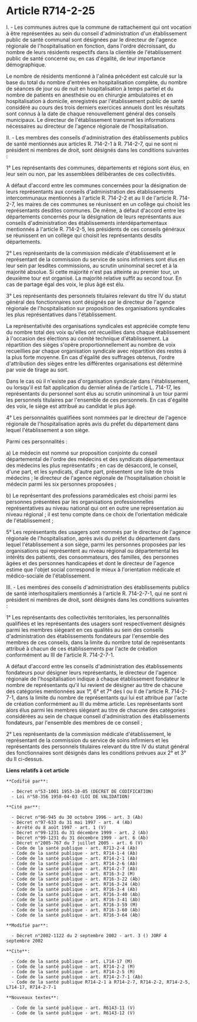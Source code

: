# Article R714-2-25

I. - Les communes autres que la commune de rattachement qui ont vocation à être représentées au sein du conseil
d'administration d'un établissement public de santé communal sont désignées par le directeur de l'agence régionale de
l'hospitalisation en fonction, dans l'ordre décroissant, du nombre de leurs résidents respectifs dans la clientèle de
l'établissement public de santé concerné ou, en cas d'égalité, de leur importance démographique.

Le nombre de résidents mentionné à l'alinéa précédent est calculé sur la base du total du nombre d'entrées en hospitalisation
complète, du nombre de séances de jour ou de nuit en hospitalisation à temps partiel et du nombre de patients en anesthésie
ou en chirurgie ambulatoires et en hospitalisation à domicile, enregistrés par l'établissement public de santé considéré au
cours des trois derniers exercices annuels dont les résultats sont connus à la date de chaque renouvellement général des
conseils municipaux. Le directeur de l'établissement transmet les informations nécessaires au directeur de l'agence régionale
de l'hospitalisation.

II. - Les membres des conseils d'administration des établissements publics de santé mentionnés aux articles R. 714-2-1 à R.
714-2-7, qui ne sont ni président ni membres de droit, sont désignés dans les conditions suivantes :

1° Les représentants des communes, départements et régions sont élus, en leur sein ou non, par les assemblées délibérantes de
ces collectivités.

A défaut d'accord entre les communes concernées pour la désignation de leurs représentants aux conseils d'administration des
établissements intercommunaux mentionnés à l'article R. 714-2-2 et au II de l'article R. 714-2-7, les maires de ces communes
se réunissent en un collège qui choisit les représentants desdites communes. De même, à défaut d'accord entre les
départements concernés pour la désignation de leurs représentants aux conseils d'administration des établissements
interdépartementaux mentionnés à l'article R. 714-2-5, les présidents de ces conseils généraux se réunissent en un collège
qui choisit les représentants desdits départements.

2° Les représentants de la commission médicale d'établissement et le représentant de la commission du service de soins
infirmiers sont élus en leur sein par lesdites commissions, au scrutin uninominal secret et à la majorité absolue. Si cette
majorité n'est pas atteinte au premier tour, un deuxième tour est organisé. La majorité relative suffit au second tour. En
cas de partage égal des voix, le plus âgé est élu.

3° Les représentants des personnels titulaires relevant du titre IV du statut général des fonctionnaires sont désignés par le
directeur de l'agence régionale de l'hospitalisation sur proposition des organisations syndicales les plus représentatives
dans l'établissement.

La représentativité des organisations syndicales est appréciée compte tenu du nombre total des voix qu'elles ont recueillies
dans chaque établissement à l'occasion des élections au comité technique d'établissement. La répartition des sièges s'opère
proportionnellement au nombre de voix recueillies par chaque organisation syndicale avec répartition des restes à la plus
forte moyenne. En cas d'égalité des suffrages obtenus, l'ordre d'attribution des sièges entre les différentes organisations
est déterminé par voie de tirage au sort.

Dans le cas où il n'existe pas d'organisation syndicale dans l'établissement, ou lorsqu'il est fait application du dernier
alinéa de l'article L. 714-17, les représentants du personnel sont élus au scrutin uninominal à un tour parmi les personnels
titulaires par l'ensemble de ces personnels. En cas d'égalité des voix, le siège est attribué au candidat le plus âgé.

4° Les personnalités qualifiées sont nommées par le directeur de l'agence régionale de l'hospitalisation après avis du préfet
du département dans lequel l'établissement a son siège.

Parmi ces personnalités :

a) Le médecin est nommé sur proposition conjointe du conseil départemental de l'ordre des médecins et des syndicats
départementaux des médecins les plus représentatifs ; en cas de désaccord, le conseil, d'une part, et les syndicats, d'autre
part, présentent une liste de trois médecins ; le directeur de l'agence régionale de l'hospitalisation choisit le médecin
parmi les six personnes proposées ;

b) Le représentant des professions paramédicales est choisi parmi les personnes présentées par les organisations
professionnelles représentatives au niveau national qui ont en outre une représentation au niveau régional ; il est tenu
compte dans ce choix de l'orientation médicale de l'établissement ;

5° Les représentants des usagers sont nommés par le directeur de l'agence régionale de l'hospitalisation, après avis du
préfet du département dans lequel l'établissement a son siège, parmi les personnes proposées par les organisations qui
représentent au niveau régional ou départemental les intérêts des patients, des consommateurs, des familles, des personnes
âgées et des personnes handicapées et dont le directeur de l'agence estime que l'objet social correspond le mieux à
l'orientation médicale et médico-sociale de l'établissement.

III. - Les membres des conseils d'administration des établissements publics de santé interhospitaliers mentionnés à l'article
R. 714-2-7-1, qui ne sont ni président ni membres de droit, sont désignés dans les conditions suivantes :

1° Les représentants des collectivités territoriales, les personnalités qualifiées et les représentants des usagers sont
respectivement désignés parmi les membres siégeant en ces qualités au sein des conseils d'administration des établissements
fondateurs par l'ensemble des membres de ces conseils, dans la limite du nombre total de représentants attribué à chacun de
ces établissements par l'acte de création conformément au III de l'article R. 714-2-7-1.

A défaut d'accord entre les conseils d'administration des établissements fondateurs pour désigner leurs représentants, le
directeur de l'agence régionale de l'hospitalisation indique à chaque établissement fondateur le nombre de représentants
qu'il lui revient de désigner au titre de chacune des catégories mentionnées aux 1°, 6° et 7° des I ou II de l'article R.
714-2-7-1, dans la limite du nombre de représentants qui lui est attribué par l'acte de création conformément au III du même
article. Les représentants sont alors élus parmi les membres siégeant au titre de chacune des catégories considérées au sein
de chaque conseil d'administration des établissements fondateurs, par l'ensemble des membres de ce conseil ;

2° Les représentants de la commission médicale d'établissement, le représentant de la commission du service de soins
infirmiers et les représentants des personnels titulaires relevant du titre IV du statut général des fonctionnaires sont
désignés dans les conditions prévues aux 2° et 3° du II ci-dessus.

**Liens relatifs à cet article**

	**Codifié par**:

	  - Décret n°53-1001 1953-10-05 (DECRET DE CODIFICATION)
	  - Loi n°58-356 1958-04-03 (LOI DE VALIDATION)

	**Cité par**:

	  - Décret n°96-945 du 30 octobre 1996 - art. 3 (Ab)
	  - Décret n°97-633 du 31 mai 1997 - art. 4 (Ab)
	  - Arrêté du 8 août 1997 - art. 1 (V)
	  - Décret n°99-1231 du 31 décembre 1999 - art. 2 (Ab)
	  - Décret n°99-1231 du 31 décembre 1999 - art. 6 (Ab)
	  - Décret n°2005-767 du 7 juillet 2005 - art. 6 (V)
	  - Code de la santé publique - art. R713-2-4 (Ab)
	  - Code de la santé publique - art. R714-1-4 (Ab)
	  - Code de la santé publique - art. R714-2-1 (Ab)
	  - Code de la santé publique - art. R714-2-6 (Ab)
	  - Code de la santé publique - art. R714-2-7 (Ab)
	  - Code de la santé publique - art. R716-3-2 (M)
	  - Code de la santé publique - art. R716-3-22 (Ab)
	  - Code de la santé publique - art. R716-3-24 (Ab)
	  - Code de la santé publique - art. R716-3-4 (Ab)
	  - Code de la santé publique - art. R716-3-40 (Ab)
	  - Code de la santé publique - art. R716-3-41 (Ab)
	  - Code de la santé publique - art. R716-3-59 (M)
	  - Code de la santé publique - art. R716-3-60 (Ab)
	  - Code de la santé publique - art. R716-3-64 (Ab)

	**Modifié par**:

	  - Décret n°2002-1122 du 2 septembre 2002 - art. 3 () JORF 4 septembre 2002

	**Cite**:

	  - Code de la santé publique - art. L714-17 (M)
	  - Code de la santé publique - art. R714-2-2 (M)
	  - Code de la santé publique - art. R714-2-5 (M)
	  - Code de la santé publique - art. R714-2-7-1 (Ab)
	  - Code de la santé publique R714-2-1 à R714-2-7, R714-2-2, R714-2-5, L714-17, R714-2-7-1

	**Nouveaux textes**:

	  - Code de la santé publique - art. R6143-11 (V)
	  - Code de la santé publique - art. R6143-12 (V)
